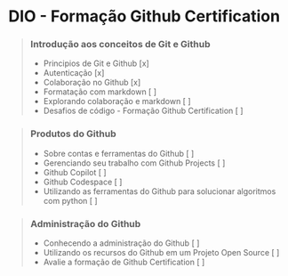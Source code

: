 # DIO - Formação Github Certification

> ### Introdução aos conceitos de Git e Github
> * Principios de Git e Github [x]
> * Autenticação [x]
> * Colaboração no Github [x]
> * Formatação com markdown [ ]
> * Explorando colaboração e markdown [ ]
> * Desafios de código - Formação Github Certification [ ]

> ### Produtos do Github
> * Sobre contas e ferramentas do Github [ ]
> * Gerenciando seu trabalho com Github Projects [ ]
> * Github Copilot [ ]
> * Github Codespace [ ]
> * Utilizando as ferramentas do Github para solucionar algoritmos com python [ ]

> ### Administração do Github
> * Conhecendo a administração do Github [ ]
> * Utilizando os recursos do Github em um Projeto Open Source [ ]
> * Avalie a formação de Github Certification [ ]